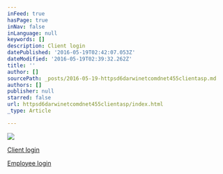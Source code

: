 ```yaml
---
inFeed: true
hasPage: true
inNav: false
inLanguage: null
keywords: []
description: Client login
datePublished: '2016-05-19T02:42:07.053Z'
dateModified: '2016-05-19T02:39:32.262Z'
title: ''
author: []
sourcePath: _posts/2016-05-19-httpsd6darwinetcomdnet455clientasp.md
authors: []
publisher: null
starred: false
url: httpsd6darwinetcomdnet455clientasp/index.html
_type: Article

---
```

![](https://the-grid-user-content.s3-us-west-2.amazonaws.com/f81ab757-7be6-4e99-81b5-3b99e15e5adb.png)

[Client login][0]

[Employee login][1]

[0]: https://d6.darwinet.com/dnet455/client.asp
[1]: https://d6.darwinet.com/dnet455/employee.asp